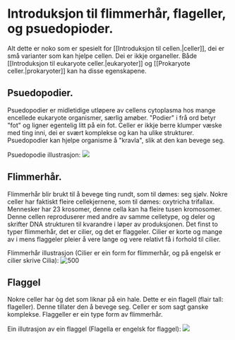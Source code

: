 
# Introduksjon til flimmerhår, flageller, og psuedopioder.

Alt dette er noko som er spesielt for [[Introduksjon til cellen.|celler]], dei er små varianter som kan hjelpe cellen. Dei er ikkje organeller.
Både [[Introduksjon til eukaryote celler.|eukaryoter]] og [[Prokaryote celler.|prokaryoter]] kan ha disse egenskapene.
## Psuedopodier.
Psuedopodier er midletidige utløpere av cellens cytoplasma hos mange encellede eukaryote organismer, særlig amøber. "Podier" i frå ord betyr "fot" og ligner egentelig litt på ein fot. Celler er ikkje berre klumper væske med ting inni, dei er svært komplekse og kan ha ulike strukturer.
Psuedopodier kan hjelpe organisme å "kravla", slik at den kan bevege seg.


Psuedopodie illustrasjon:
![](http://2.bp.blogspot.com/_FeaU01D-3wI/SRKatmc77sI/AAAAAAAAAQk/DNR5B652saI/w1200-h630-p-k-no-nu/ChaosCarolinensis.jpg)

## Flimmerhår.
Flimmerhår blir brukt til å bevege ting rundt, som til dømes: seg sjølv. Nokre celler har faktiskt fleire cellekjernene, som til dømes: oxytricha trifallax. Mennesker har 23 krosomer, denne cella kan ha fleire tusen kromosomer. Denne cellen reproduserer med andre av samme celletype, og deler og skrifter DNA strukturen til kvarandre i løper av produksjonen. Det finst to typer flimmerhår, det er cilier, og det er flaggeler. Cilier er korte og mange av i mens flaggeler pleier å vere lange og vere relativt få i forhold til cilier.


Flimmerhår illustrasjon (Cilier er ein form for flimmerhår, og på engelsk er cilier skrive Cilia):
![500](https://study.com/cimages/multimages/16/ciliacells.png)

## Flaggel
Nokre celler har òg det som liknar på ein hale. Dette er ein flagell (flair tall: flageller). Denne tillater den å bevege seg.  Celler er som sagt ganske komplekse. Flaggeller er ein type form av flimmerhår.

Ein illutrasjon av ein flaggel (Flagella er engelsk for flaggel):
![](https://thumbs.dreamstime.com/b/illustration-bacterial-cell-structure-shows-wall-membranes-plasmid-dna-flagellum-bacteria-225673927.jpg)
